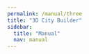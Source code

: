 ```yaml
---
permalink: /manual/three
title: "3D City Builder"
sidebar:
  title: "Manual"
  nav: manual
---
```


